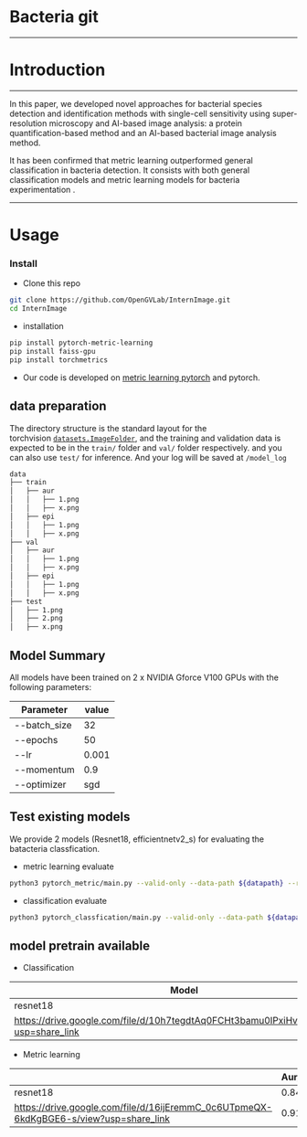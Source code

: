 # Bacteria git

---

# Introduction

---

In this paper, we developed novel approaches for bacterial species detection and identification methods with single-cell sensitivity using super-resolution microscopy and AI-based image analysis: a protein quantification-based method and an AI-based bacterial image analysis method. 

It has been confirmed that metric learning outperformed general classification in bacteria detection. It consists with both general classification models and metric learning models for bacteria experimentation . 

---

# Usage

### **Install**

- Clone this repo

```bash
git clone https://github.com/OpenGVLab/InternImage.git
cd InternImage
```

- installation

```bash
pip install pytorch-metric-learning
pip install faiss-gpu
pip install torchmetrics
```

- Our code is developed on [metric learning pytorch](https://kevinmusgrave.github.io/pytorch-metric-learning/) and pytorch.

## data preparation

The directory structure is the standard layout for the torchvision [`datasets.ImageFolder`](https://pytorch.org/docs/stable/torchvision/datasets.html#imagefolder), and the training and validation data is expected to be in the `train/` folder and `val/` folder respectively. and you can also use `test/` for inference. And your log will be saved at `/model_log`

```bash
data
├── train
│   ├── aur
│   │   ├── 1.png
│   │   ├── x.png
│   ├── epi
│   │   ├── 1.png
│   │   ├── x.png
├── val
│   ├── aur
│   │   ├── 1.png
│   │   ├── x.png
│   ├── epi
│   │   ├── 1.png
│   │   ├── x.png
├── test
│   ├── 1.png
│   ├── 2.png
│   ├── x.png
```

## Model Summary

All models have been trained on 2 x NVIDIA Gforce V100 GPUs with the following parameters:

| Parameter | value |
| --- | --- |
| --batch_size | 32 |
| --epochs | 50 |
| --lr | 0.001 |
| --momentum | 0.9 |
| --optimizer | sgd |

## **Test existing models**

We provide 2 models (Resnet18, efficientnetv2_s) for evaluating the batacteria classfication. 

- metric learning evaluate

```bash
python3 pytorch_metric/main.py --valid-only --data-path ${datapath} --resume ${model.pth} --output-dir ${output_path}
```

- classification evaluate

```bash
python3 pytorch_classfication/main.py --valid-only --data-path ${datapath} --resume ${model.pth} --output-dir ${output_path}
```

## model pretrain available

- Classification

| Model | Aur/Epi/RT6 |
| --- | --- |
| resnet18 | 0.993 |
| https://drive.google.com/file/d/10h7tegdtAq0FCHt3bamu0IPxiHvKpUpv/view?usp=share_link | 1.0 |
- Metric learning

|  | Aur/Epi/RT45/RT6 |
| --- | --- |
| resnet18 | 0.849 |
| https://drive.google.com/file/d/16ijEremmC_0c6UTpmeQX-6kdKgBGE6-s/view?usp=share_link | 0.914 |